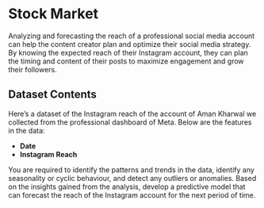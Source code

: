 # Stock Market

Analyzing and forecasting the reach of a professional social media account can help the content creator plan and optimize their social media strategy. By knowing the expected reach of their Instagram account, they can plan the timing and content of their posts to maximize engagement and grow their followers.

## Dataset Contents

Here’s a dataset of the Instagram reach of the account of Aman Kharwal we collected from the professional dashboard of Meta. Below are the features in the data:

- **Date**
- **Instagram Reach**

You are required to identify the patterns and trends in the data, identify any seasonality or cyclic behaviour, and detect any outliers or anomalies. Based on the insights gained from the analysis, develop a predictive model that can forecast the reach of the Instagram account for the next period of time.
